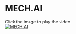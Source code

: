 # MECH.AI  

Click the image to play the video.  
[![MECH.AI](https://img.youtube.com/vi/gnq0ceoR_sI/0.jpg)](https://www.youtube.com/watch?v=gnq0ceoR_sI "MECH.AI") 
